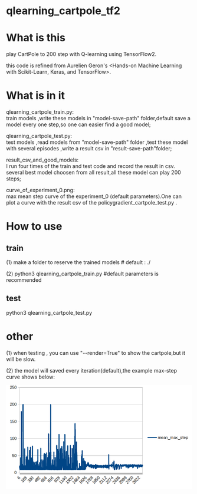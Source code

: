 # qlearning_cartpole_tf2

# What is this
play CartPole to 200 step with Q-learning using TensorFlow2.

this code is refined from Aurelien Geron's <Hands-on Machine Learning with Scikit-Learn, Keras, and TensorFlow>.

# What is in it
qlearning_cartpole_train.py:  
train models ,write these models in "model-save-path" folder,default save a model every one step,so one can easier find a good model;


qlearning_cartpole_test.py:   
test models ,read models  from "model-save-path" folder ,test these model with several episodes ,write a result csv in "result-save-path"folder;


result_csv_and_good_models:   
I run four times of the train and test code and record the result in csv.
several best model choosen from all result,all these model can play 200 steps;

curve_of_experiment_0.png:  
max mean step curve of the experiment_0 (default parameters).One can plot a curve with the result csv of the policygradient_cartpole_test.py .  


# How to use
## train
(1) make a folder to reserve the trained models  # default : ./


(2) python3 qlearning_cartpole_train.py    #default parameters is recommended

## test
python3 qlearning_cartpole_test.py

# other
(1) when testing , you can use "--render=True" to show the cartpole,but it will be slow.


(2) the model will saved every iteration(default),the example max-step curve shows below:


![image](https://github.com/Song-xx/qlearning_cartpole_tf2/blob/master/curve_of_experiment_0.png)

